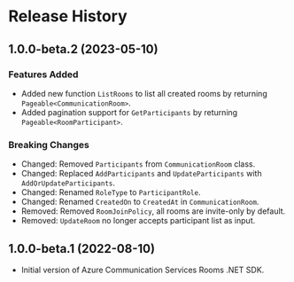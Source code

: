 # Release History

## 1.0.0-beta.2 (2023-05-10)

### Features Added
- Added new function `ListRooms` to list all created rooms by returning `Pageable<CommunicationRoom>`.
- Added pagination support for `GetParticipants` by returning `Pageable<RoomParticipant>`.

### Breaking Changes
- Changed: Removed `Participants` from `CommunicationRoom` class.
- Changed: Replaced `AddParticipants` and `UpdateParticipants` with `AddOrUpdateParticipants`.
- Changed: Renamed `RoleType` to `ParticipantRole`.
- Changed: Renamed `CreatedOn` to `CreatedAt` in `CommunicationRoom`.
- Removed: Removed `RoomJoinPolicy`, all rooms are invite-only by default.
- Removed: `UpdateRoom` no longer accepts participant list as input.

## 1.0.0-beta.1 (2022-08-10)
- Initial version of Azure Communication Services Rooms .NET SDK.
